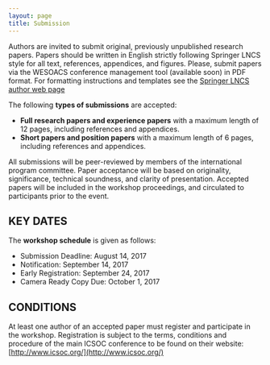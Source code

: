 ```yaml
---
layout: page
title: Submission
---
```


Authors are invited to submit original, previously unpublished research papers. Papers should be written in English strictly following Springer LNCS style for all text, references, appendices, and figures. Please, submit papers via the WESOACS conference management tool (available soon) in PDF format. For formatting instructions and templates see the [Springer LNCS author web page](http://www.springer.de/comp/lncs/authors.html)

The following **types of submissions** are accepted:

- **Full research papers and experience papers** with a maximum length of 12
pages, including references and appendices.
- **Short papers and position papers** with a maximum length of 6 pages,
including references and appendices.

All submissions will be peer-reviewed by members of the international program committee. Paper acceptance will be based on originality, significance, technical soundness, and clarity of presentation. Accepted papers will be included in the workshop proceedings, and circulated to participants prior to the event.

## KEY DATES

The **workshop schedule** is given as follows:

- Submission Deadline: August 14, 2017
- Notification: September 14, 2017
- Early Registration: September 24, 2017
- Camera Ready Copy Due: October 1, 2017

## CONDITIONS

At least one author of an accepted paper must register and participate in the workshop. Registration is subject to the terms, conditions and procedure of the main ICSOC conference to be found on their website: [http://www.icsoc.org/](http://www.icsoc.org/)
